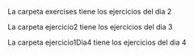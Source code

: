 La carpeta exercises tiene los ejercicios del dia 2

La carpeta ejercicio2 tiene los ejercicios del dia 3

La carpeta ejercicio1Dia4 tiene los ejercicios del dia 4

